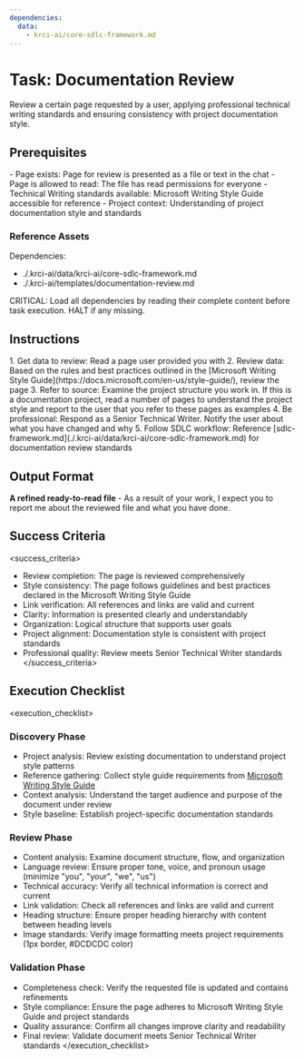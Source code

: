 ```yaml
---
dependencies:
  data:
    - krci-ai/core-sdlc-framework.md
---
```


# Task: Documentation Review

Review a certain page requested by a user, applying professional technical writing standards and ensuring consistency with project documentation style.

## Prerequisites

<prerequisites>
- Page exists: Page for review is presented as a file or text in the chat
- Page is allowed to read: The file has read permissions for everyone
- Technical Writing standards available: Microsoft Writing Style Guide accessible for reference
- Project context: Understanding of project documentation style and standards
</prerequisites>

### Reference Assets

Dependencies:

- ./.krci-ai/data/krci-ai/core-sdlc-framework.md
- ./.krci-ai/templates/documentation-review.md

CRITICAL: Load all dependencies by reading their complete content before task execution. HALT if any missing.

## Instructions

<instructions>
1. Get data to review: Read a page user provided you with
2. Review data: Based on the rules and best practices outlined in the [Microsoft Writing Style Guide](https://docs.microsoft.com/en-us/style-guide/), review the page
3. Refer to source: Examine the project structure you work in. If this is a documentation project, read a number of pages to understand the project style and report to the user that you refer to these pages as examples
4. Be professional: Respond as a Senior Technical Writer. Notify the user about what you have changed and why
5. Follow SDLC workflow: Reference [sdlc-framework.md](./.krci-ai/data/krci-ai/core-sdlc-framework.md) for documentation review standards
</instructions>

## Output Format

**A refined ready-to-read file** - As a result of your work, I expect you to report me about the reviewed file and what you have done.

## Success Criteria

<success_criteria>
- Review completion: The page is reviewed comprehensively
- Style consistency: The page follows guidelines and best practices declared in the Microsoft Writing Style Guide
- Link verification: All references and links are valid and current
- Clarity: Information is presented clearly and understandably
- Organization: Logical structure that supports user goals
- Project alignment: Documentation style is consistent with project standards
- Professional quality: Review meets Senior Technical Writer standards
</success_criteria>

## Execution Checklist

<execution_checklist>

### Discovery Phase

- Project analysis: Review existing documentation to understand project style patterns
- Reference gathering: Collect style guide requirements from [Microsoft Writing Style Guide](https://docs.microsoft.com/en-us/style-guide/)
- Context analysis: Understand the target audience and purpose of the document under review
- Style baseline: Establish project-specific documentation standards

### Review Phase

- Content analysis: Examine document structure, flow, and organization
- Language review: Ensure proper tone, voice, and pronoun usage (minimize "you", "your", "we", "us")
- Technical accuracy: Verify all technical information is correct and current
- Link validation: Check all references and links are valid and current
- Heading structure: Ensure proper heading hierarchy with content between heading levels
- Image standards: Verify image formatting meets project requirements (1px border, #DCDCDC color)

### Validation Phase

- Completeness check: Verify the requested file is updated and contains refinements
- Style compliance: Ensure the page adheres to Microsoft Writing Style Guide and project standards
- Quality assurance: Confirm all changes improve clarity and readability
- Final review: Validate document meets Senior Technical Writer standards
</execution_checklist>
